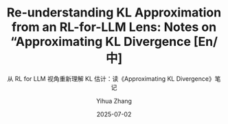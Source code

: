 ---
layout:     post_lang
title:      "Re-understanding KL Approximation from an RL-for-LLM Lens: Notes on “Approximating KL Divergence [En/中]"
subtitle:   "从 RL for LLM 视角重新理解 KL 估计：读《Approximating KL Divergence》笔记"
date:       2025-07-02
author:     "Yihua Zhang"
header-img: "img/in-post/2025-07-02-KL/bg.jpg"
catalog: true
tags:
   - Reinforcement Learning

content_en: "posts/2025-07-02-KL_en.md"
content_zh: "posts/2025-07-02-KL_zh.md"
---